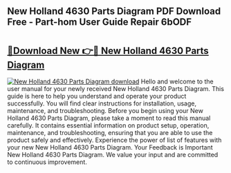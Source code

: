## New Holland 4630 Parts Diagram PDF Download Free - Part-hom User Guide Repair 6bODF

# <h2><a href="http://dfkfqj.blite.top/?on=New+Holland+4630+Parts+Diagram">🔗Download New 👉🔴 New Holland 4630 Parts Diagram</a></h2>

[![New Holland 4630 Parts Diagram download](https://i.imgur.com/lujVjoI.png)](http://dfkfqj.blite.top/?on=New+Holland+4630+Parts+Diagram)
Hello and welcome to the user manual for your newly received New Holland 4630 Parts Diagram. This guide is here to help you understand and operate your product successfully. You will find clear instructions for installation, usage, maintenance, and troubleshooting. Before you begin using your New Holland 4630 Parts Diagram, please take a moment to read this manual carefully. It contains essential information on product setup, operation, maintenance, and troubleshooting, ensuring that you are able to use the product safely and effectively. Experience the power of list of features with your new New Holland 4630 Parts Diagram. Your Feedback is Important New Holland 4630 Parts Diagram. We value your input and are committed to continuous improvement.
